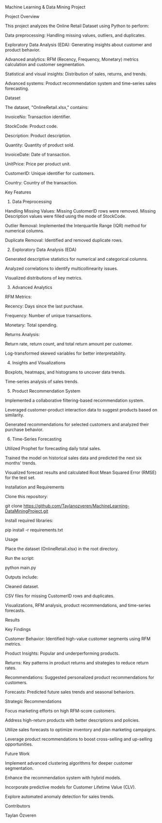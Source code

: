 Machine Learning & Data Mining Project

Project Overview

This project analyzes the Online Retail Dataset using Python to perform:

Data preprocessing: Handling missing values, outliers, and duplicates.

Exploratory Data Analysis (EDA): Generating insights about customer and product behavior.

Advanced analytics: RFM (Recency, Frequency, Monetary) metrics calculation and customer segmentation.

Statistical and visual insights: Distribution of sales, returns, and trends.

Advanced systems: Product recommendation system and time-series sales forecasting.

Dataset

The dataset, "OnlineRetail.xlsx," contains:

InvoiceNo: Transaction identifier.

StockCode: Product code.

Description: Product description.

Quantity: Quantity of product sold.

InvoiceDate: Date of transaction.

UnitPrice: Price per product unit.

CustomerID: Unique identifier for customers.

Country: Country of the transaction.

Key Features

1. Data Preprocessing

Handling Missing Values: Missing CustomerID rows were removed. Missing Description values were filled using the mode of StockCode.

Outlier Removal: Implemented the Interquartile Range (IQR) method for numerical columns.

Duplicate Removal: Identified and removed duplicate rows.

2. Exploratory Data Analysis (EDA)

Generated descriptive statistics for numerical and categorical columns.

Analyzed correlations to identify multicollinearity issues.

Visualized distributions of key metrics.

3. Advanced Analytics

RFM Metrics:

Recency: Days since the last purchase.

Frequency: Number of unique transactions.

Monetary: Total spending.

Returns Analysis:

Return rate, return count, and total return amount per customer.

Log-transformed skewed variables for better interpretability.

4. Insights and Visualizations

Boxplots, heatmaps, and histograms to uncover data trends.

Time-series analysis of sales trends.

5. Product Recommendation System

Implemented a collaborative filtering-based recommendation system.

Leveraged customer-product interaction data to suggest products based on similarity.

Generated recommendations for selected customers and analyzed their purchase behavior.

6. Time-Series Forecasting

Utilized Prophet for forecasting daily total sales.

Trained the model on historical sales data and predicted the next six months' trends.

Visualized forecast results and calculated Root Mean Squared Error (RMSE) for the test set.

Installation and Requirements

Clone this repository:

git clone https://github.com/Taylanozveren/MachineLearning-DataMiningProject.git

Install required libraries:

pip install -r requirements.txt

Usage

Place the dataset (OnlineRetail.xlsx) in the root directory.

Run the script:

python main.py

Outputs include:

Cleaned dataset.

CSV files for missing CustomerID rows and duplicates.

Visualizations, RFM analysis, product recommendations, and time-series forecasts.

Results

Key Findings

Customer Behavior: Identified high-value customer segments using RFM metrics.

Product Insights: Popular and underperforming products.

Returns: Key patterns in product returns and strategies to reduce return rates.

Recommendations: Suggested personalized product recommendations for customers.

Forecasts: Predicted future sales trends and seasonal behaviors.

Strategic Recommendations

Focus marketing efforts on high RFM-score customers.

Address high-return products with better descriptions and policies.

Utilize sales forecasts to optimize inventory and plan marketing campaigns.

Leverage product recommendations to boost cross-selling and up-selling opportunities.

Future Work

Implement advanced clustering algorithms for deeper customer segmentation.

Enhance the recommendation system with hybrid models.

Incorporate predictive models for Customer Lifetime Value (CLV).

Explore automated anomaly detection for sales trends.

Contributors

Taylan Özveren
